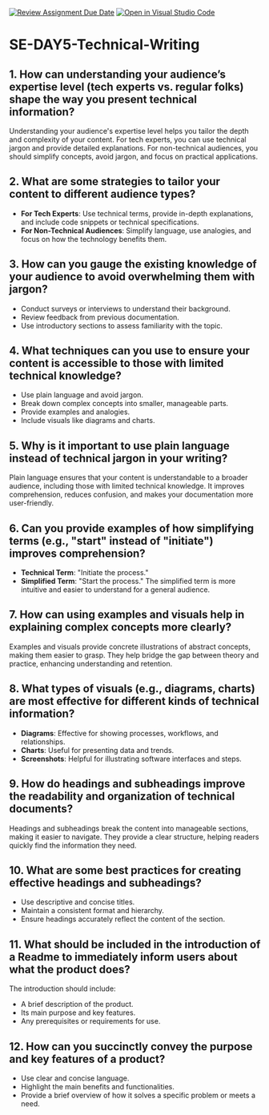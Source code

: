 [![Review Assignment Due Date](https://classroom.github.com/assets/deadline-readme-button-22041afd0340ce965d47ae6ef1cefeee28c7c493a6346c4f15d667ab976d596c.svg)](https://classroom.github.com/a/zsAR-pyY)
[![Open in Visual Studio Code](https://classroom.github.com/assets/open-in-vscode-2e0aaae1b6195c2367325f4f02e2d04e9abb55f0b24a779b69b11b9e10269abc.svg)](https://classroom.github.com/online_ide?assignment_repo_id=18703870&assignment_repo_type=AssignmentRepo)
# SE-DAY5-Technical-Writing

## 1. How can understanding your audience’s expertise level (tech experts vs. regular folks) shape the way you present technical information?
Understanding your audience's expertise level helps you tailor the depth and complexity of your content. For tech experts, you can use technical jargon and provide detailed explanations. For non-technical audiences, you should simplify concepts, avoid jargon, and focus on practical applications.

## 2. What are some strategies to tailor your content to different audience types?
- **For Tech Experts**: Use technical terms, provide in-depth explanations, and include code snippets or technical specifications.
- **For Non-Technical Audiences**: Simplify language, use analogies, and focus on how the technology benefits them.

## 3. How can you gauge the existing knowledge of your audience to avoid overwhelming them with jargon?
- Conduct surveys or interviews to understand their background.
- Review feedback from previous documentation.
- Use introductory sections to assess familiarity with the topic.

## 4. What techniques can you use to ensure your content is accessible to those with limited technical knowledge?
- Use plain language and avoid jargon.
- Break down complex concepts into smaller, manageable parts.
- Provide examples and analogies.
- Include visuals like diagrams and charts.

## 5. Why is it important to use plain language instead of technical jargon in your writing?
Plain language ensures that your content is understandable to a broader audience, including those with limited technical knowledge. It improves comprehension, reduces confusion, and makes your documentation more user-friendly.

## 6. Can you provide examples of how simplifying terms (e.g., "start" instead of "initiate") improves comprehension?
- **Technical Term**: "Initiate the process."
- **Simplified Term**: "Start the process."
The simplified term is more intuitive and easier to understand for a general audience.

## 7. How can using examples and visuals help in explaining complex concepts more clearly?
Examples and visuals provide concrete illustrations of abstract concepts, making them easier to grasp. They help bridge the gap between theory and practice, enhancing understanding and retention.

## 8. What types of visuals (e.g., diagrams, charts) are most effective for different kinds of technical information?
- **Diagrams**: Effective for showing processes, workflows, and relationships.
- **Charts**: Useful for presenting data and trends.
- **Screenshots**: Helpful for illustrating software interfaces and steps.

## 9. How do headings and subheadings improve the readability and organization of technical documents?
Headings and subheadings break the content into manageable sections, making it easier to navigate. They provide a clear structure, helping readers quickly find the information they need.

## 10. What are some best practices for creating effective headings and subheadings?
- Use descriptive and concise titles.
- Maintain a consistent format and hierarchy.
- Ensure headings accurately reflect the content of the section.

## 11. What should be included in the introduction of a Readme to immediately inform users about what the product does?
The introduction should include:
- A brief description of the product.
- Its main purpose and key features.
- Any prerequisites or requirements for use.

## 12. How can you succinctly convey the purpose and key features of a product?
- Use clear and concise language.
- Highlight the main benefits and functionalities.
- Provide a brief overview of how it solves a specific problem or meets a need.

